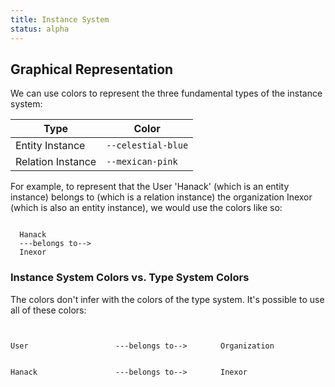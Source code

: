 ```yaml
---
title: Instance System
status: alpha
---
```


## Graphical Representation

We can use colors to represent the three fundamental types of the instance system:

| Type              | Color                                                                                                |
|-------------------|------------------------------------------------------------------------------------------------------|
| Entity Instance   | <code style="color: var(--text-1--dark); background: var(--celestial-blue);">--celestial-blue</code> |
| Relation Instance | <code style="color: var(--text-1--light); background: var(--mexican-pink);">--mexican-pink</code>    |

For example, to represent that the User 'Hanack' (which is an entity instance) belongs to (which is a relation instance) the
organization Inexor (which is also an entity instance), we would use the colors like so:

<code style="color: var(--text-1);">
  <span style="color: var(--text-1--dark); background: var(--celestial-blue);">Hanack</span>  
  ---<span style="color: var(--text-1--light); background: var(--mexican-pink);">belongs to</span>--&gt;
  <span style="color: var(--text-1--dark); background: var(--celestial-blue);">Inexor</span>
</code>

### Instance System Colors vs. Type System Colors

The colors don't infer with the colors of the type system. It's possible to use all of these colors:

<div style="display: grid; grid-template-columns: 1fr 1fr 1fr;">
  <code>
    <div style="color: var(--text-1--dark); background: var(--selective-yellow);">User</div>
    <div style="color: var(--text-1--dark); background: var(--celestial-blue);">Hanack</div>  
  </code>
  <code>
    <div style="color: var(--text-1--dark); background: var(--malachite);">---belongs to--&gt;</div>
    <div style="color: var(--text-1--light); background: var(--mexican-pink);">---belongs to--&gt;</div>
  </code>
  <code>
    <div style="color: var(--text-1--dark); background: var(--selective-yellow);">Organization</div>
    <div style="color: var(--text-1--dark); background: var(--celestial-blue);">Inexor</div>
  </code>
</div>
